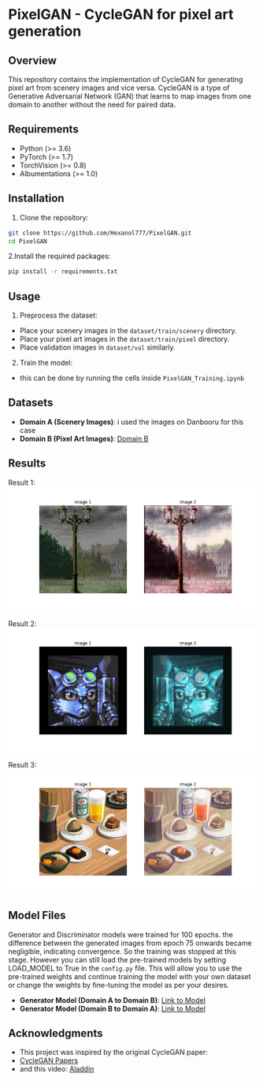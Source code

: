 # PixelGAN - CycleGAN for pixel art generation

## Overview

This repository contains the implementation of CycleGAN for generating pixel art from scenery images and vice versa. CycleGAN is a type of Generative Adversarial Network (GAN) that learns to map images from one domain to another without the need for paired data.

## Requirements

- Python (>= 3.6)
- PyTorch (>= 1.7)
- TorchVision (>= 0.8)
- Albumentations (>= 1.0)

## Installation

1. Clone the repository:

```bash
git clone https://github.com/Hexanol777/PixelGAN.git
cd PixelGAN
```
2.Install the required packages:
```bash
pip install -r requirements.txt
```

## Usage
1. Preprocess the dataset:
- Place your scenery images in the `dataset/train/scenery` directory.
- Place your pixel art images in the `dataset/train/pixel` directory.
- Place validation images in `dataset/val` similarly.
2. Train the model:
- this can be done by running the cells inside `PixelGAN_Training.ipynb`

## Datasets

- **Domain A (Scenery Images)**: i used the images on Danbooru for this case
- **Domain B (Pixel Art Images)**: [Domain B](https://www.kaggle.com/datasets/artvandaley/curated-pixel-art-512x512)

## Results

Result 1:
![Result1](https://github.com/Hexanol777/PixelGAN/blob/main/results/105.png)

Result 2:
![Result2](https://github.com/Hexanol777/PixelGAN/blob/main/results/356.png)

Result 3:
![Result3](https://github.com/Hexanol777/PixelGAN/blob/main/results/81.png)


## Model Files
Generator and Discriminator models were trained for 100 epochs. the difference between the generated images from epoch 75 onwards became negligible, indicating convergence. So the training was stopped at this stage.
However you can still load the pre-trained models by setting LOAD_MODEL to True in the `config.py` file. This will allow you to use the pre-trained weights and continue training the model with your own dataset or change the weights by fine-tuning the model as per your desires.
- **Generator Model (Domain A to Domain B)**: [Link to Model](https://drive.google.com/file/d/1-2mpCLqUsk_6MATAyBVYre4FSedP3nbl/view?usp=sharing)
- **Generator Model (Domain B to Domain A)**: [Link to Model](https://drive.google.com/file/d/1-BKtOW3XZQowwLlmzHbJM2iw5eFapnmL/view?usp=sharing)

## Acknowledgments
- This project was inspired by the original CycleGAN paper:
- [CycleGAN Papers](https://arxiv.org/abs/1703.10593)
- and this video: [Aladdin](https://www.youtube.com/watch?v=4LktBHGCNfw&t)
